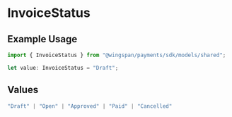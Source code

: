 # InvoiceStatus

## Example Usage

```typescript
import { InvoiceStatus } from "@wingspan/payments/sdk/models/shared";

let value: InvoiceStatus = "Draft";
```

## Values

```typescript
"Draft" | "Open" | "Approved" | "Paid" | "Cancelled"
```